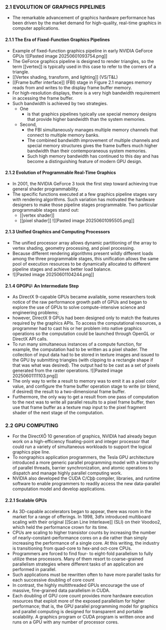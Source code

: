 ### 2.1 EVOLUTION OF GRAPHICS PIPELINES
- The remarkable advancement of graphics hardware performance has been driven by the market demand for high-quality, real-time graphics in computer applications.
#### 2.1.1 The Era of Fixed-Function Graphics Pipelines
- Example of fixed-function graphics pipeline in early NVIDIA GeForce GPUs
![[Pasted image 20250601093754.png]]
- The GeForce graphics pipeline is designed to render triangles, so the term [[vertex]] is typically used in this case to refer to the corners of a triangle.
- [[Vertex shading, transform, and lighting]] (VS/T&L) 
- [[Frame buffer interface]] (FBI) stage in Figure 2.1 manages memory reads from and writes to the display frame buffer memory.
- For high-resolution displays, there is a very high bandwidth requirement in accessing the frame buffer. 
- Such bandwidth is achieved by two strategies.
	- One 
		- is that graphics pipelines typically use special memory designs that provide higher bandwidth than the system memories.
	- Second, 
		- the FBI simultaneously manages multiple memory channels that connect to multiple memory banks. 
		- The combined bandwidth improvement of multiple channels and special memory structures gives the frame buffers much higher bandwidth than their contemporaneous system memories.
		- Such high memory bandwidth has continued to this day and has become a distinguishing feature of modern GPU design.
#### 2.1.2 Evolution of Programmable Real-Time Graphics
- In 2001, the NVIDIA GeForce 3 took the first step toward achieving true general shader programmability.
- The specific functions executed at a few graphics pipeline stages vary with rendering algorithms. Such variation has motivated the hardware designers to make those pipeline stages programmable. Two particular programmable stages stand out: 
	- [[vertex shader]]  
	- [[pixel shader]]
![[Pasted image 20250601095505.png]]
#### 2.1.3 Unified Graphics and Computing Processors
- The unified processor array allows dynamic partitioning of the array to vertex shading, geometry processing, and pixel processing.
- Because different rendering algorithms present wildly different loads among the three programmable stages, this unification allows the same pool of execution resources to be dynamically allocated to different pipeline stages and achieve better load balance.
- ![[Pasted image 20250601104244.png]]
#### 2.1.4 GPGPU: An Intermediate Step
- As DirectX 9-capable GPUs became available, some researchers took notice of the raw performance growth path of GPUs and began to explore the use of GPUs to solve compute-intensive science and engineering problems;
- however, DirectX 9 GPUs had been designed only to match the features required by the graphics APIs. To access the computational resources, a programmer had to cast his or her problem into native graphics operations so the computation could be launched through OpenGL or DirectX API calls. 
- To run many simultaneous instances of a compute function, for example, the computation had to be written as a pixel shader. The collection of input data had to be stored in texture images and issued to the GPU by submitting triangles (with clipping to a rectangle shape if that was what was desired). The output had to be cast as a set of pixels generated from the raster operations.
![[Pasted image 20250601111103.png]]
- The only way to write a result to memory was to emit it as a pixel color value, and configure the frame buffer operation stage to write (or blend, if desired) the result to a two-dimensional frame buffer.
- Furthermore, the only way to get a result from one pass of computation to the next was to write all parallel results to a pixel frame buffer, then use that frame buffer as a texture map input to the pixel fragment shader of the next stage of the computation.

### 2.2 GPU COMPUTING
- For the DirectXÔ 10 generation of graphics, NVIDIA had already begun work on a high-efficiency floating-point and integer processor that could run a variety of simultaneous workloads to support the logical graphics pipe line.
- To nongraphics application programmers, the Tesla GPU architecture introduced a more generic parallel programming model with a hierarchy of parallel threads, barrier synchronization, and atomic operations to dispatch and manage highly parallel computing work. 
- NVIDIA also developed the CUDA C/Cþþ compiler, libraries, and runtime software to enable programmers to readily access the new data-parallel computation model and develop applications.
#### 2.2.1 Scalable GPUs
- As 3D-capable accelerators began to appear, there was room in the market for a range of offerings. In 1998, 3dfx introduced multiboard scaling with their original [[Scan Line Interleave]] (SLI) on their Voodoo2, which held the performance crown for its time.
- CPUs are scaling to higher transistor counts by increasing the number of nearly-constant-performance cores on a die rather than simply increasing the performance of a single core. At this writing, the industry is transitioning from quad-core to hex-and oct-core CPUs. 
- Programmers are forced to find four- to eight-fold parallelism to fully utilize these processors. Many of them resort to coarse-grained parallelism strategies where different tasks of an application are performed in parallel. 
- Such applications must be rewritten often to have more parallel tasks for each successive doubling of core count
- In contrast, the highly multithreaded GPUs encourage the use of massive, fine-grained data parallelism in CUDA.
- Each doubling of GPU core count provides more hardware execution resources that exploit more of the exposed parallelism for higher performance; that is, the GPU parallel programming model for graphics and parallel computing is designed for transparent and portable scalability. A graphics program or CUDA program is written once and runs on a GPU with any number of processor cores.